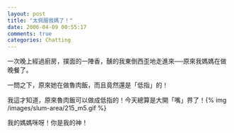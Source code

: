 ```yaml
---
layout: post
title: "太佩服我媽了！"
date: 2006-04-09 00:55:17
comments: true
categories: Chatting
---
```

<p>一次晚上經過廚房，撲面的一陣香，醺的我東倒西歪地走進來──原來我媽媽在做晚餐了。</p><p>一問之下，原來她在做魯肉飯，而且竟然還是「低指」的！</p><p>我這才知道，原來魯肉飯可以做成低指的！今天總算是大開「嘴」界了！{% img /images/slum-area/215_m5.gif %}</p><p>我的媽媽咪呀！你是我的神！</p><p />
